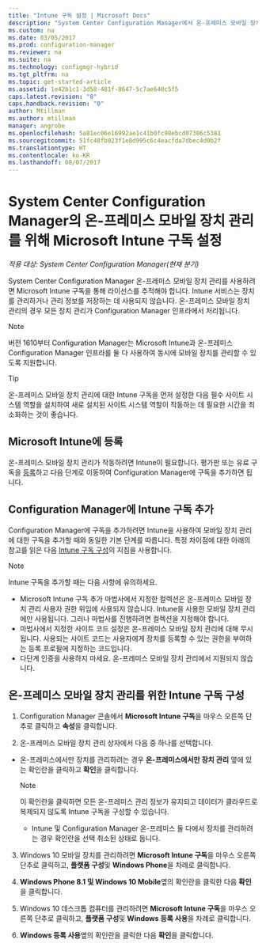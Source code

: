 ```yaml
---
title: "Intune 구독 설정 | Microsoft Docs"
description: "System Center Configuration Manager에서 온-프레미스 모바일 장치 관리에 대한 라이선스를 추적하도록 Microsoft Intune 구독을 설정합니다."
ms.custom: na
ms.date: 03/05/2017
ms.prod: configuration-manager
ms.reviewer: na
ms.suite: na
ms.technology: configmgr-hybrid
ms.tgt_pltfrm: na
ms.topic: get-started-article
ms.assetid: 1e42b1c1-3d58-481f-8647-5c7ae640c5f5
caps.latest.revision: "8"
caps.handback.revision: "0"
author: Mtillman
ms.author: mtillman
manager: angrobe
ms.openlocfilehash: 5a81ec06e16992ae1c41b0fc98ebcd07386c5381
ms.sourcegitcommit: 51fc48fb023f1e8d995c6c4eacfda7dbec4d0b2f
ms.translationtype: HT
ms.contentlocale: ko-KR
ms.lasthandoff: 08/07/2017
---
```

# <a name="set-up-a-microsoft-intune-subscription-for-on-premises-mobile-device-management-in-system-center-configuration-manager"></a>System Center Configuration Manager의 온-프레미스 모바일 장치 관리를 위해 Microsoft Intune 구독 설정

*적용 대상: System Center Configuration Manager(현재 분기)*

System Center Configuration Manager 온\-프레미스 모바일 장치 관리를 사용하려면 Microsoft Intune 구독을 통해 라이선스를 추적해야 합니다. Intune 서비스는 장치를 관리하거나 관리 정보를 저장하는 데 사용되지 않습니다. 온\-프레미스 모바일 장치 관리의 경우 모든 장치 관리가 Configuration Manager 인프라에서 처리됩니다.  

> [!NOTE]  
> 버전 1610부터 Configuration Manager는 Microsoft Intune과 온-프레미스 Configuration Manager 인프라를 둘 다 사용하여 동시에 모바일 장치를 관리할 수 있도록 지원합니다.   

> [!TIP]  
>  온\-프레미스 모바일 장치 관리에 대한 Intune 구독을 먼저 설정한 다음 필수 사이트 시스템 역할을 설치하여 새로 설치된 사이트 시스템 역할이 작동하는 데 필요한 시간을 최소화하는 것이 좋습니다.  

##  <a name="sign-up-for-microsoft-intune"></a>Microsoft Intune에 등록  
 온\-프레미스 모바일 장치 관리가 작동하려면 Intune이 필요합니다. 평가판 또는 유료 구독을 [등록](http://www.microsoft.com/en-us/server-cloud/products/microsoft-intune/)하고 다음 단계로 이동하여 Configuration Manager에 구독을 추가하면 됩니다.  

##  <a name="add-the-intune-subscription-to-configuration-manager"></a>Configuration Manager에 Intune 구독 추가  
 Configuration Manager에 구독을 추가하려면 Intune을 사용하여 모바일 장치 관리에 대한 구독을 추가할 때와 동일한 기본 단계를 따릅니다. 특정 차이점에 대한 아래의 참고를 읽은 다음 [Intune 구독 구성](../deploy-use/configure-intune-subscription.md)의 지침을 사용합니다.  

> [!NOTE]  
>  Intune 구독을 추가할 때는 다음 사항에 유의하세요.  
>   
>  -   Microsoft Intune 구독 추가 마법사에서 지정한 컬렉션은 온\-프레미스 모바일 장치 관리 사용자 권한 위임에 사용되지 않습니다. Intune을 사용한 모바일 장치 관리에만 사용됩니다. 그러나 마법사를 진행하려면 컬렉션을 지정해야 합니다.  
> -   마법사에서 지정한 사이트 코드 설정은 온\-프레미스 모바일 장치 관리에 대해 무시됩니다. 사용되는 사이트 코드는 사용자에게 장치를 등록할 수 있는 권한을 부여하는 등록 프로필에 지정하는 코드입니다.  
> -   다단계 인증을 사용하지 마세요. 온\-프레미스 모바일 장치 관리에서 지원되지 않습니다.  

##  <a name="configure-the-intune-subscription-for-on-premises-mobile-device-management"></a>온-프레미스 모바일 장치 관리를 위한 Intune 구독 구성  

1.  Configuration Manager 콘솔에서 **Microsoft Intune 구독**을 마우스 오른쪽 단추로 클릭하고 **속성**을 클릭합니다.  

2.  온-프레미스 모바일 장치 관리 상자에서 다음 중 하나를 선택합니다.

  - 온-프레미스에서만 장치를 관리하려는 경우 **온-프레미스에서만 장치 관리** 옆에 있는 확인란을 클릭하고 **확인**을 클릭합니다.  

      > [!NOTE]  
      >  이 확인란을 클릭하면 모든 온-프레미스 관리 정보가 유지되고 데이터가 클라우드로 복제되지 않도록 Intune 구독을 구성할 수 있습니다.  

    - Intune 및 Configuration Manager 온-프레미스 둘 다에서 장치를 관리하려는 경우 확인란을 선택 취소된 상태로 둡니다.

3.  Windows 10 모바일 장치를 관리하려면 **Microsoft Intune 구독**을 마우스 오른쪽 단추로 클릭하고, **플랫폼 구성**및  **Windows Phone**을 차례로 클릭합니다.  

4.  **Windows Phone 8.1 및 Windows 10 Mobile**옆의 확인란을 클릭한 다음 **확인**을 클릭합니다.  

5.  Windows 10 데스크톱 컴퓨터를 관리하려면 **Microsoft Intune 구독**을 마우스 오른쪽 단추로 클릭하고, **플랫폼 구성**및 **Windows 등록 사용**을 차례로 클릭합니다.  

6.  **Windows 등록 사용**옆의 확인란을 클릭한 다음 **확인**을 클릭합니다.  
